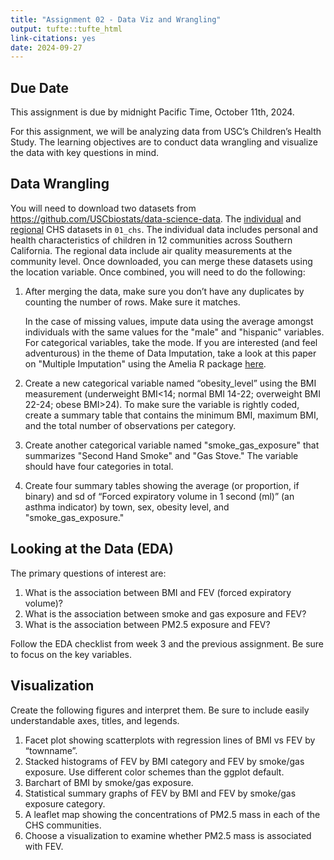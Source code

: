 ```yaml
---
title: "Assignment 02 - Data Viz and Wrangling"
output: tufte::tufte_html
link-citations: yes
date: 2024-09-27
---
```


## Due Date

This assignment is due by midnight Pacific Time, October 11th, 2024.

For this assignment, we will be analyzing data from USC’s Children’s Health Study.
The learning objectives are to conduct data wrangling and visualize the data with key questions in mind.

## Data Wrangling

You will need to download two datasets from https://github.com/USCbiostats/data-science-data. The [individual](https://raw.githubusercontent.com/USCbiostats/data-science-data/master/01_chs/chs_individual.csv)
and [regional](https://raw.githubusercontent.com/USCbiostats/data-science-data/master/01_chs/chs_regional.csv)
CHS datasets in `01_chs`.
The individual data includes personal and health characteristics of children in
12 communities across Southern California. The regional data include air quality
measurements at the community level. 
Once downloaded, you can merge these datasets using the location variable. Once
combined, you will need to do the following:

1. After merging the data, make sure you don’t have any duplicates by counting
   the number of rows. Make sure it matches.
   
   In the case of missing values, impute data using the average amongst 
   individuals with the same values for the "male" and "hispanic" variables. 
   For categorical variables, take the mode.
   If you are interested (and feel adventurous)
   in the theme of Data Imputation, take a look at this paper on "Multiple 
   Imputation"
   using the Amelia R package 
   [here](https://gking.harvard.edu/files/gking/files/amelia_jss.pdf).
   
2. Create a new categorical variable named “obesity_level” using the BMI measurement
   (underweight BMI<14; normal BMI 14-22; overweight BMI 22-24; obese BMI>24).
   To make sure the variable is rightly coded, create a summary table that contains
   the minimum BMI, maximum BMI, and the total number of observations per category.
   
3. Create another categorical variable named "smoke_gas_exposure" that summarizes
   "Second Hand Smoke" and "Gas Stove." The variable should have four categories
   in total.
   
4. Create four summary tables showing the average (or proportion, if binary) and
   sd of “Forced expiratory volume in 1 second (ml)” (an asthma indicator) by
   town, sex, obesity level, and "smoke_gas_exposure."
   


## Looking at the Data (EDA)

The primary questions of interest are:
1. What is the association between BMI and FEV (forced expiratory volume)?
2. What is the association between smoke and gas exposure and FEV?
3. What is the association between PM2.5 exposure and FEV?


Follow the EDA checklist from week 3 and the previous assignment. Be sure to focus on the key variables.

## Visualization

Create the following figures and interpret them. Be sure to include easily understandable axes, titles, and legends. 


1. Facet plot showing scatterplots with regression lines of  BMI vs FEV by “townname”.
2. Stacked histograms of FEV by BMI category and FEV by smoke/gas exposure. Use different color schemes than the ggplot default.
3. Barchart of BMI by smoke/gas exposure.
4. Statistical summary graphs of FEV by BMI and FEV by smoke/gas exposure category.
5. A leaflet map showing the concentrations of PM2.5 mass in each of the CHS communities.
6. Choose a visualization to examine whether PM2.5 mass is associated with FEV.

